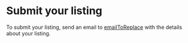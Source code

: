 # Submit your listing
To submit your listing, send an email to [emailToReplace](mailto:contact@monitoringdirectory.com) with the details about your listing.